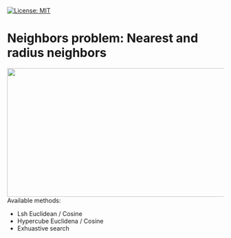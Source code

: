 [![License: MIT](https://img.shields.io/badge/License-MIT-yellow.svg)](https://opensource.org/licenses/MIT)
# Neighbors problem: Nearest and radius neighbors
<img src="https://cdn-images-1.medium.com/max/1600/0*Sk18h9op6uK9EpT8." width="520px" height="300px"> <br />
Available methods: 
* Lsh Euclidean / Cosine
* Hypercube Euclidena / Cosine
* Exhuastive search
